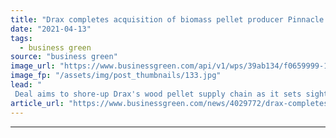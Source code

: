 ```yaml
---
title: "Drax completes acquisition of biomass pellet producer Pinnacle Renewable Energy"
date: "2021-04-13"
tags: 
  - business green
source: "business green"
image_url: "https://www.businessgreen.com/api/v1/wps/39ab134/f0659999-122f-45b9-a1b8-6dc29cd5de2e/1/Biomass-domes-at-Drax-Power-Station-185x114.jpg"
image_fp: "/assets/img/post_thumbnails/133.jpg"
lead: "
 Deal aims to shore-up Drax's wood pellet supply chain as it sets sights on global biomass and carbon capture growth ..."
article_url: "https://www.businessgreen.com/news/4029772/drax-completes-acquisition-biomass-pellet-producer-pinnacle-renewable-energy"
---
```


---
